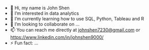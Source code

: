 - 👋 Hi, my name is John Shen
- 👀 I’m interested in data analytics
- 🌱 I’m currently learning how to use SQL, Python, Tableau and R
- 💞️ I’m looking to collaborate on ...
- 📫 You can reach me directly at johnshen7230@gmail.com or https://www.linkedin.com/in/johnshen9000/
- ⚡ Fun fact: ...

<!---
johnshen11/johnshen11 is a ✨ special ✨ repository because its `README.md` (this file) appears on your GitHub profile.
You can click the Preview link to take a look at your changes.
--->
